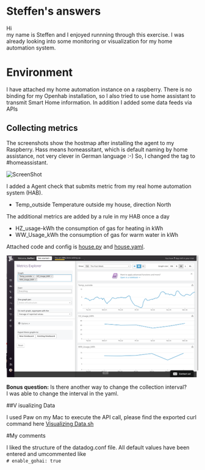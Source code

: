 # Steffen's answers

Hi<br>
my name is Steffen and I enjoyed runnning through this exercise. I was already
looking into some monitoring or visualization for my home automation system.<br>

# Environment
I have attached my home automation instance on a raspberry. There is no
binding for my Openhab installation, so I also tried to use home assistant
to transmit Smart Home information. In addition I added some data feeds via APIs<br>

## Collecting metrics
The screenshots show the hostmap after installing the agent to my Raspberry.
Hass means homeassitant, which is default naming by home assistance, not very clever in German language :-)
So, I changed the tag to \#homeassistant.

![ScreenShot](https://github.com/mod42/hiring-engineers/raw/master/screenshots/hostmap_details.png)

I added a Agent check that submits metric from my real home automation system (HAB). <br>
*	Temp_outside Temperature outside my house, direction North 

The additional metrics are added by a rule in my HAB once a day<br>
* HZ_usage-kWh the consumption of gas for heating in kWh<br>
* WW_Usage_kWh the consumption of gas for warm water in kWh<br>

Attached code and config is [house.py](src/house.py) and [house.yaml](src/house.yaml).

![Alt text](screenshots/openhab.png?raw=true "Openhab")

<b>Bonus question:</b> Is there another way to change the collection interval? <br>
 I was able to change the interval in the yaml.

##V isualizing Data

I used Paw on my Mac to execute the API call, please find the exported curl command here 
[Visualizing Data.sh](src/Visualizing_Data.sh)


#My comments

I liked the structure of the datadog.conf file. All default values have been entered and
umcommented like <br>```# enable_gohai: true```



